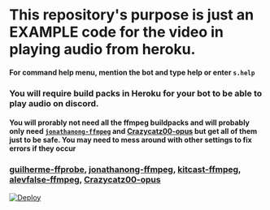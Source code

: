 # This repository's purpose is just an EXAMPLE code for the video in playing audio from heroku. 
#### For command help menu, mention the bot and type help or enter `s.help`
### You will require build packs in Heroku for your bot to be able to play audio on discord. 
#### You will prorably not need all the ffmpeg buildpacks and will probably only need [`jonathanong-ffmpeg`](https://github.com/jonathanong/heroku-buildpack-ffmpeg-latest.git) and [Crazycatz00-opus](https://github.com/Crazycatz00/heroku-buildpack-libopus.git) but get all of them just to be safe. You may need to mess around with other settings to fix errors if they occur
### [guilherme-ffprobe](https://github.com/guilherme-otran/heroku-buildpack-ffprobe.git), [jonathanong-ffmpeg](https://github.com/jonathanong/heroku-buildpack-ffmpeg-latest.git), [kitcast-ffmpeg](https://github.com/kitcast/buildpack-ffmpeg.git), [alevfalse-ffmpeg](https://github.com/alevfalse/heroku-buildpack-ffmpeg.git), [Crazycatz00-opus](https://github.com/Crazycatz00/heroku-buildpack-libopus.git)

  [![Deploy](https://www.herokucdn.com/deploy/button.svg)](https://heroku.com/deploy?template=https://github.com/death-angel-141/Discord.git)


